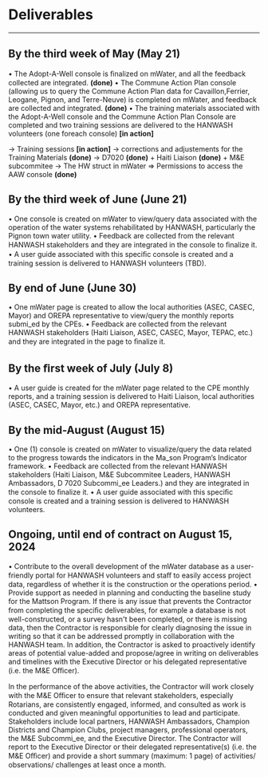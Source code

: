 # Deliverables

---

## By the third week of May (May 21)

• The Adopt-A-Well console is ﬁnalized on mWater, and all the feedback collected are integrated. **(done)**
• The Commune Action Plan console (allowing us to query the Commune Action Plan data for Cavaillon,Ferrier, Leogane, Pignon, and Terre-Neuve) is completed on mWater, and feedback are collected and integrated. **(done)**
• The training materials associated with the Adopt-A-Well console and the Commune Action Plan Console are completed and two training sessions are delivered to the HANWASH volunteers (one foreach console) **[in action]**

-> Training sessions **[in action]**
-> corrections and adjustements for the Training Materials **(done)**
-> D7020 **(done)** + Haiti Liaison **(done)** + M&E subcommitee
-> The HW struct in mWater => Permissions to access the AAW console **(done)**

## By the third week of June (June 21)

• One console is created on mWater to view/query data associated with the operation of the water systems rehabilitated by HANWASH, particularly the Pignon town water utility.
• Feedback are collected from the relevant HANWASH stakeholders and they are integrated in the console to ﬁnalize it.
• A user guide associated with this speciﬁc console is created and a training session is delivered to HANWASH volunteers (TBD).

## By end of June (June 30)

• One mWater page is created to allow the local authorities (ASEC, CASEC, Mayor) and OREPA representative to view/query the monthly reports submi_ed by the CPEs.
• Feedback are collected from the relevant HANWASH stakeholders (Haiti Liaison, ASEC, CASEC, Mayor, TEPAC, etc.) and they are integrated in the page to ﬁnalize it.

## By the ﬁrst week of July (July 8)

• A user guide is created for the mWater page related to the CPE monthly reports, and a training session is delivered to Haiti Liaison, local authorities (ASEC, CASEC, Mayor, etc.) and OREPA representative.

## By the mid-August (August 15)

• One (1) console is created on mWater to visualize/query the data related to the progress towards the
indicators in the Ma_son Program’s Indicator framework.
• Feedback are collected from the relevant HANWASH stakeholders (Haiti Liaison, M&E Subcommitee Leaders, HANWASH Ambassadors, D 7020 Subcommi_ee Leaders.) and they are integrated in the console to ﬁnalize it.
• A user guide associated with this speciﬁc console is created and a training session is delivered to HANWASH volunteers.

## Ongoing, until end of contract on August 15, 2024

• Contribute to the overall development of the mWater database as a user-friendly portal for HANWASH
volunteers and staﬀ to easily access project data, regardless of whether it is the construction or the
operations period.
• Provide support as needed in planning and conducting the baseline study for the Mattson Program. If there is any issue that prevents the Contractor from completing the speciﬁc deliverables, for example a database is not well-constructed, or a survey hasn't been completed, or there is missing data, then the Contractor is responsible for clearly diagnosing the issue in writing so that it can be addressed promptly in collaboration with the HANWASH team. In addition, the Contractor is asked to proactively identify areas of potential value-added and propose/agree in writing on deliverables and timelines with the Executive Director or his delegated representative (i.e. the M&E Oﬃcer).

In the performance of the above activities, the Contractor will work closely with the M&E Oﬃcer to ensure that relevant stakeholders, especially Rotarians, are consistently engaged, informed, and consulted as work is conducted and given meaningful opportunities to lead and participate. Stakeholders include local
partners, HANWASH Ambassadors, Champion Districts and Champion Clubs, project managers, professional operators, the M&E Subcommi_ee, and the Executive Director. The Contractor will report to the Executive Director or their delegated representative(s) (i.e. the M&E Oﬃcer) and provide a short summary (maximum: 1 page) of activities/ observations/ challenges at least
once a month.
